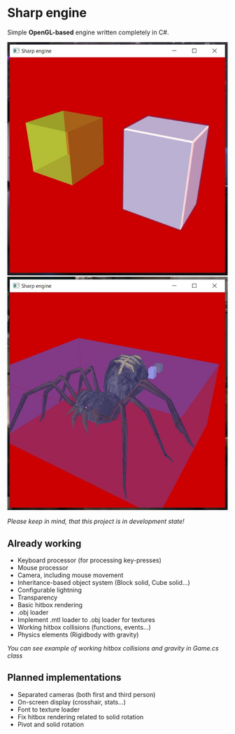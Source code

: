 # Sharp engine #

Simple **OpenGL-based** engine written completely in C#.

![Screenshot-01](Images/screenshot01.jpg?raw=true "Screenshot-01")
![Screenshot-02](Images/screenshot02.jpg?raw=true "Screenshot-02")

*Please keep in mind, that this project is in development state!* 

## Already working ##

* Keyboard processor (for processing key-presses)
* Mouse processor
* Camera, including mouse movement
* Inheritance-based object system (Block solid, Cube solid...) 
* Configurable lightning 
* Transparency
* Basic hitbox rendering
* .obj loader
* Implement .mtl loader to .obj loader for textures
* Working hitbox collisions (functions, events...)
* Physics elements (Rigidbody with gravity)

*You can see example of working hitbox collisions and gravity in Game.cs class*

## Planned implementations ##

* Separated cameras (both first and third person)
* On-screen display (crosshair, stats...)
* Font to texture loader
* Fix hitbox rendering related to solid rotation
* Pivot and solid rotation
